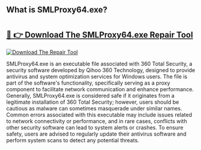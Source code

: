 ## What is SMLProxy64.exe? 

# <h2><a href="https://exedetect.com/download.php?SMLProxy64.exe">🔗 👉 Download The SMLProxy64.exe Repair Tool</a></h2>

[![Download The Repair Tool](https://exedetect.com/download-button.jpg)](https://exedetect.com/download.php?SMLProxy64.exe)

SMLProxy64.exe is an executable file associated with 360 Total Security, a security software developed by Qihoo 360 Technology, designed to provide antivirus and system optimization services for Windows users. The file is part of the software's functionality, specifically serving as a proxy component to facilitate network communication and enhance performance. Generally, SMLProxy64.exe is considered safe if it originates from a legitimate installation of 360 Total Security; however, users should be cautious as malware can sometimes masquerade under similar names. Common errors associated with this executable may include issues related to network connectivity or performance, and in rare cases, conflicts with other security software can lead to system alerts or crashes. To ensure safety, users are advised to regularly update their antivirus software and perform system scans to detect any potential threats.